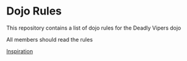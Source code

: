Dojo Rules
==========

This repository contains a list of dojo rules for the Deadly Vipers dojo

All members should read the rules

[Inspiration](https://github.com/deadlyvipers)
